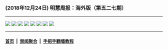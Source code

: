 ### (2018年12月24日) 明慧周报：海外版（第五二七期） 

---

<img src="http://qikan.minghui.org/mhqkpage/qikanimage/2018/12/23/mhzb_527_1-online1.jpg"/> 

<img src="http://qikan.minghui.org/mhqkpage/qikanimage/2018/12/23/mhzb_527_1-online2.jpg"/> 

<img src="http://qikan.minghui.org/mhqkpage/qikanimage/2018/12/23/mhzb_527_1-online3.jpg"/> 

<img src="http://qikan.minghui.org/mhqkpage/qikanimage/2018/12/23/mhzb_527_1-online4.jpg"/> 

<img src="http://qikan.minghui.org/mhqkpage/qikanimage/2018/12/23/mhzb_527_1-online5.jpg"/> 

<img src="http://qikan.minghui.org/mhqkpage/qikanimage/2018/12/23/mhzb_527_1-online6.jpg"/> 

<img src="http://qikan.minghui.org/mhqkpage/qikanimage/2018/12/23/mhzb_527_1-online7.jpg"/> 

<img src="http://qikan.minghui.org/mhqkpage/qikanimage/2018/12/23/mhzb_527_1-online8.jpg"/> 



---

#### [首页](../../../..) &nbsp;|&nbsp; [禁闻聚合](https://github.com/gfw-breaker/banned-news) &nbsp;|&nbsp; [手把手翻墙教程](https://github.com/gfw-breaker/guides) 